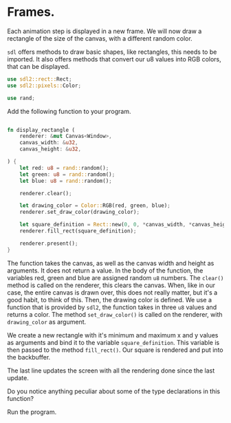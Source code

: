 # Frames.

Each animation step is displayed in a new frame. We will now draw a rectangle of the size of the canvas, with a different random color.

`sdl` offers methods to draw basic shapes, like rectangles, this needs to be imported. It also offers methods that convert our u8 values into RGB colors, that can be displayed.

```rust
use sdl2::rect::Rect;
use sdl2::pixels::Color;

use rand;

```
Add the following function to your program.

```rust

fn display_rectangle (
    renderer: &mut Canvas<Window>,
    canvas_width: &u32,
    canvas_height: &u32,

) {
    let red: u8 = rand::random();
    let green: u8 = rand::random();
    let blue: u8 = rand::random();

    renderer.clear();

    let drawing_color = Color::RGB(red, green, blue);
    renderer.set_draw_color(drawing_color);

    let square_definition = Rect::new(0, 0, *canvas_width, *canvas_height);
    renderer.fill_rect(square_definition);

    renderer.present();
}

```

The function takes the canvas, as well as the canvas width and height as arguments. It does not return a value. In the body of the function, the variables red, green and blue are assigned random `u8` numbers.
The `clear()` method is called on the renderer, this clears the canvas. When, like in our case, the entire canvas is drawn over, this does not really matter, but it's a good habit, to think of this.
Then, the drawing color is defined. We use a function that is provided by `sdl2`, the function takes in three `u8` values and returns a color.
The method `set_draw_color()` is called on the renderer, with `drawing_color` as argument.

We create a new rectangle with it's minimum and maximum x and y values as arguments and bind it to the variable `square_definition`. This variable is then passed to the method `fill_rect()`. Our square is rendered and put into the backbuffer.

The last line updates the screen with all the rendering done since the last update.

Do you notice anything peculiar about some of the type declarations in this function?

Run the program.

